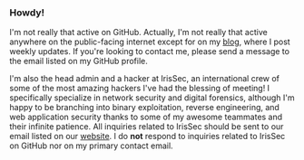 ### Howdy!

I'm not really that active on GitHub. Actually, I'm not really that active anywhere on the public-facing internet except for on my [blog](https://shawnd.xyz/blog/), where I post weekly updates. If you're looking to contact me, please send a message to the email listed on my GitHub profile.

I'm also the head admin and a hacker at IrisSec, an international crew of some of the most amazing hackers I've had the blessing of meeting! I specifically specialize in network security and digital forensics, although I'm happy to be branching into binary exploitation, reverse engineering, and web application security thanks to some of my awesome teammates and their infinite patience. All inquiries related to IrisSec should be sent to our email listed on our [website](https://irissec.xyz/contact). I do **not** respond to inquiries related to IrisSec on GitHub nor on my primary contact email.
